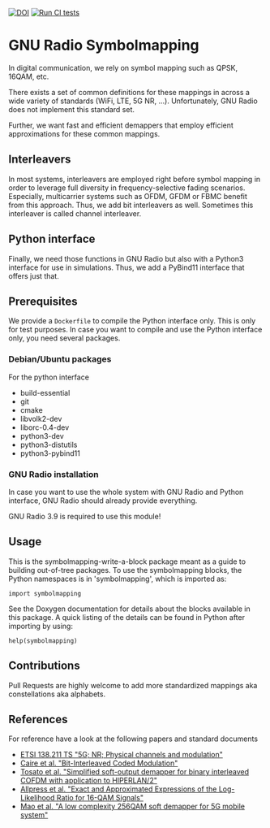 [![DOI](https://zenodo.org/badge/247098278.svg)](https://zenodo.org/badge/latestdoi/247098278) [![Run CI tests](https://github.com/ant-uni-bremen/gr-symbolmapping/actions/workflows/run-test.yml/badge.svg)](https://github.com/ant-uni-bremen/gr-symbolmapping/actions/workflows/run-test.yml)


# GNU Radio Symbolmapping


In digital communication, we rely on symbol mapping such as QPSK, 16QAM, etc.

There exists a set of common definitions for these mappings in across a wide variety of standards (WiFi, LTE, 5G NR, ...).
Unfortunately, GNU Radio does not implement this standard set.

Further, we want fast and efficient demappers that employ efficient approximations for these common mappings.

## Interleavers

In most systems, interleavers are employed right before symbol mapping in order to leverage full diversity in frequency-selective fading scenarios. Especially, multicarrier systems such as OFDM, GFDM or FBMC benefit from this approach.
Thus, we add bit interleavers as well. Sometimes this interleaver is called channel interleaver.

## Python interface

Finally, we need those functions in GNU Radio but also with a Python3 interface for use in simulations. Thus, we add a PyBind11 interface that offers just that.

## Prerequisites
We provide a `Dockerfile` to compile the Python interface only. This is only for test purposes. In case you want to compile and use the Python interface only, you need several packages.

### Debian/Ubuntu packages
For the python interface
- build-essential
- git
- cmake
- libvolk2-dev
- liborc-0.4-dev
- python3-dev
- python3-distutils
- python3-pybind11

### GNU Radio installation
In case you want to use the whole system with GNU Radio and Python interface, GNU Radio should already provide everything.

GNU Radio 3.9 is required to use this module!

## Usage

This is the symbolmapping-write-a-block package meant as a guide to building
out-of-tree packages. To use the symbolmapping blocks, the Python namespaces
is in 'symbolmapping', which is imported as:

    import symbolmapping

See the Doxygen documentation for details about the blocks available
in this package. A quick listing of the details can be found in Python
after importing by using:

    help(symbolmapping)


## Contributions

Pull Requests are highly welcome to add more standardized mappings aka constellations aka alphabets.


## References
For reference have a look at the following papers and standard documents

* [ETSI 138.211 TS "5G; NR; Physical channels and modulation"](https://www.etsi.org/deliver/etsi_ts/138200_138299/138211/16.02.00_60/ts_138211v160200p.pdf)
* [Caire et al. "Bit-Interleaved Coded Modulation"](https://doi.org/10.1109/18.669123)
* [Tosato et al. "Simplified soft-output demapper for binary interleaved COFDM with application to HIPERLAN/2"](https://doi.org/10.1109/ICC.2002.996940)
* [Allpress et al. "Exact and Approximated Expressions of the Log-Likelihood Ratio for 16-QAM Signals"](https://doi.org/10.1109/ACSSC.2004.1399245)
* [Mao et al. "A low complexity 256QAM soft demapper for 5G mobile system"](https://doi.org/10.1109/EuCNC.2016.7560996)
